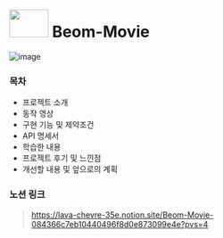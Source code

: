 # <img src="https://github.com/moonbeomsu/Beom-Movie/assets/85485633/c9fc2504-4ff8-4cf2-a1c8-e5913a587d11"  width="70" height="50"/> Beom-Movie


![image](https://github.com/moonbeomsu/Beom-Movie/assets/85485633/08e1174f-eee1-4a12-967c-a712fbf553c4)


### 목차

+ 프로젝트 소개
+ 동작 영상
+ 구현 기능 및 제약조건
+ API 명세서
+ 학습한 내용
+ 프로젝트 후기 및 느낀점
+ 개선할 내용 및 앞으로의 계획

### 노션 링크
>https://lava-chevre-35e.notion.site/Beom-Movie-084366c7eb10440496f8d0e873099e4e?pvs=4
